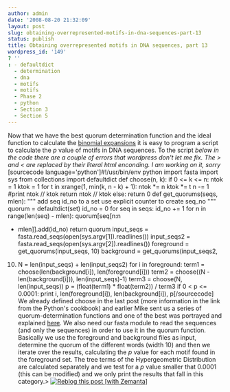 ```yaml
---
author: admin
date: '2008-08-20 21:32:09'
layout: post
slug: obtaining-overrepresented-motifs-in-dna-sequences-part-13
status: publish
title: Obtaining overrepresented motifs in DNA sequences, part 13
wordpress_id: '149'
? ''
: - defaultdict
  - determination
  - dna
  - motifs
  - motifs
  - Phase 2
  - python
  - Section 3
  - Section 5
---
```


Now that we have the best quorum determination function and the ideal
function to calculate the [binomial
expansions](http://en.wikipedia.org/wiki/Binomial_theorem "Binomial theorem")
it is easy to program a script to calculate the *p* value of motifs in
DNA sequences. To the script *below in the code there are a couple of
errors that wordpress don't let me fix. The \> and < are replaced by
their literal html enconding. I am working on it, sorry* [sourcecode
language='python']\#!/usr/bin/env python import fasta import sys from
collections import defaultdict def choose(n, k): if 0 <= k <= n: ntok =
1 ktok = 1 for t in xrange(1, min(k, n - k) + 1): ntok \*= n ktok \*= t
n -= 1 \#print ntok // ktok return ntok // ktok else: return 0 def
get\_quorums(seqs, mlen): """ add seq id\_no to a set use explicit
counter to create seq\_no """ quorum = defaultdict(set) id\_no = 0 for
seq in seqs: id\_no += 1 for n in range(len(seq) - mlen): quorum[seq[n:n
+ mlen]].add(id\_no) return quorum input\_seqs =
fasta.read\_seqs(open(sys.argv[1]).readlines()) input\_seqs2 =
fasta.read\_seqs(open(sys.argv[2]).readlines()) foreground =
get\_quorums(input\_seqs, 10) background = get\_quorums(input\_seqs2,
10) N = len(input\_seqs) + len(input\_seqs2) for i in foreground: term1
= choose(len(background[i]), len(foreground[i])) term2 = choose((N -
len(background[i])), len(input\_seqs)-1) term3 = choose(N,
len(input\_seqs)) p = (float(term1) \* float(term2)) / term3 if 0 < p <=
0.0001: print i, len(foreground[i]), len(background[i]), p[/sourcecode]
We already defined choose in the last post (more information in the link
from the Python's cookbook) and earlier Mike sent us a series of
quorum-determination functions and one of the best was portrayed and
explained
[here](http://python.genedrift.org/2008/06/03/obtaining-overrepresented-motifs-in-dna-sequences-part-7/).
We also need our fasta module to read the sequences (and only the
sequences) in order to use it in the quorum function. Basically we use
the foreground and background files as input, determine the quorum of
the different words (width 10) and then we iterate over the results,
calculating the *p* value for each motif found in the foreground set.
The tree terms of the Hypergeometric Distribution are calculated
separately and we test for a *p* value smaller that 0.0001 (this can be
modified) and we only print the results that fall in this category.\>
[![Reblog this post [with
Zemanta]](http://img.zemanta.com/reblog_e.png?x-id=cdd03597-362b-4dcc-b588-fb3fe3fba91a)](http://reblog.zemanta.com/zemified/cdd03597-362b-4dcc-b588-fb3fe3fba91a/ "Zemified by Zemanta")
